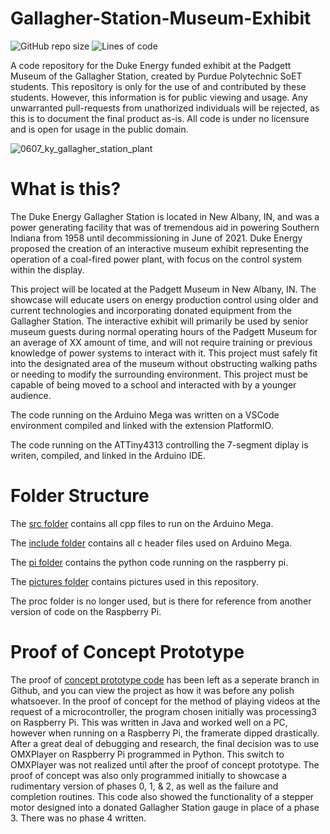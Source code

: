 # Gallagher-Station-Museum-Exhibit
![GitHub repo size](https://img.shields.io/github/repo-size/Ohm-Slah/Gallagher-Station-Duke-Energy-Museum-Exhibit) ![Lines of code](https://img.shields.io/tokei/lines/github/Ohm-Slah/Gallagher-Station-Duke-Energy-Museum-Exhibit)

A code repository for the Duke Energy funded exhibit at the Padgett Museum of the Gallagher Station, created by Purdue Polytechnic SoET students. This repository is only for the use of and contributed by these students. However, this information is for public viewing and usage. Any unwarranted pull-requests from unathorized individuals will be rejected, as this is to document the final product as-is. All code is under no licensure and is open for usage in the public domain. 

![0607_ky_gallagher_station_plant](https://user-images.githubusercontent.com/72700028/139541656-05c52c4c-2b8d-4746-b4ec-811eb962cbc5.jpg)

# What is this?
The Duke Energy Gallagher Station is located in New Albany, IN, and was a power generating facility that was of tremendous aid in powering Southern Indiana from 1958 until decommissioning in June of 2021. Duke Energy proposed the creation of an interactive museum exhibit representing the operation of a coal-fired power plant, with focus on the control system within the display. 

This project will be located at the Padgett Museum in New Albany, IN. The showcase will educate users on energy production control using older and current technologies and incorporating donated equipment from the Gallagher Station. The interactive exhibit will primarily be used by senior museum guests during normal operating hours of the Padgett Museum for an average of XX amount of time, and will not require training or previous knowledge of power systems to interact with it. This project must safely fit into the designated area of the museum without obstructing walking paths or needing to modify the surrounding environment. This project must be capable of being moved to a school and interacted with by a younger audience.

The code running on the Arduino Mega was written on a VSCode environment compiled and linked with the extension PlatformIO.

The code running on the ATTiny4313 controlling the 7-segment diplay is writen, compiled, and linked in the Arduino IDE.

# Folder Structure
The [src folder](https://github.com/Ohm-Slah/Gallagher-Station-Duke-Energy-Museum-Exhibit/tree/main/src) contains all cpp files to run on the Arduino Mega.

The [include folder](https://github.com/Ohm-Slah/Gallagher-Station-Duke-Energy-Museum-Exhibit/tree/main/include) contains all c header files used on Arduino Mega.

The [pi folder](https://github.com/Ohm-Slah/Gallagher-Station-Duke-Energy-Museum-Exhibit/tree/main/pi) contains the python code running on the raspberry pi.

The [pictures folder](https://github.com/Ohm-Slah/Gallagher-Station-Duke-Energy-Museum-Exhibit/tree/main/Pictures) contains pictures used in this repository.

The proc folder is no longer used, but is there for reference from another version of code on the Raspberry Pi.

# Proof of Concept Prototype
The proof of [concept prototype code](https://github.com/Ohm-Slah/Gallagher-Station-Duke-Energy-Museum-Exhibit/tree/Proof-of-Concept-Prototype) has been left as a seperate branch in Github, and you can view the project as how it was before any polish whatsoever. In the proof of concept for the method of playing videos at the request of a microcontroller, the program chosen initially was processing3 on Raspberry Pi. This was written in Java and worked well on a PC, however when running on a Raspberry Pi, the framerate dipped drastically. After a great deal of debugging and research, the final decision was to use OMXPlayer on Raspberry Pi programmed in Python. This switch to OMXPlayer was not realized until after the proof of concept prototype.
The proof of concept was also only programmed initially to showcase a rudimentary version of phases 0, 1, & 2, as well as the failure and completion routines. This code also showed the functionality of a stepper motor designed into a donated Gallagher Station gauge in place of a phase 3. There was no phase 4 written.
